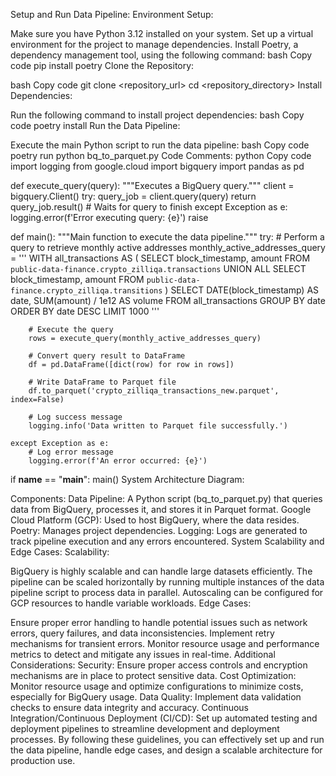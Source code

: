 Setup and Run Data Pipeline:
Environment Setup:

Make sure you have Python 3.12 installed on your system.
Set up a virtual environment for the project to manage dependencies.
Install Poetry, a dependency management tool, using the following command:
bash
Copy code
pip install poetry
Clone the Repository:

bash
Copy code
git clone <repository_url>
cd <repository_directory>
Install Dependencies:

Run the following command to install project dependencies:
bash
Copy code
poetry install
Run the Data Pipeline:

Execute the main Python script to run the data pipeline:
bash
Copy code
poetry run python bq_to_parquet.py
Code Comments:
python
Copy code
import logging
from google.cloud import bigquery
import pandas as pd

def execute_query(query):
    """Executes a BigQuery query."""
    client = bigquery.Client()
    try:
        query_job = client.query(query)
        return query_job.result()  # Waits for query to finish
    except Exception as e:
        logging.error(f'Error executing query: {e}')
        raise

def main():
    """Main function to execute the data pipeline."""
    try:
        # Perform a query to retrieve monthly active addresses
        monthly_active_addresses_query = '''
        WITH all_transactions AS (
            SELECT block_timestamp, amount FROM `public-data-finance.crypto_zilliqa.transactions`
            UNION ALL
            SELECT block_timestamp, amount FROM `public-data-finance.crypto_zilliqa.transitions`
        )
        SELECT DATE(block_timestamp) AS date, SUM(amount) / 1e12 AS volume
        FROM all_transactions
        GROUP BY date
        ORDER BY date DESC
        LIMIT 1000
        '''

        # Execute the query
        rows = execute_query(monthly_active_addresses_query)

        # Convert query result to DataFrame
        df = pd.DataFrame([dict(row) for row in rows])

        # Write DataFrame to Parquet file
        df.to_parquet('crypto_zilliqa_transactions_new.parquet', index=False)

        # Log success message
        logging.info('Data written to Parquet file successfully.')

    except Exception as e:
        # Log error message
        logging.error(f'An error occurred: {e}')

if __name__ == "__main__":
    main()
System Architecture Diagram:

Components:
Data Pipeline: A Python script (bq_to_parquet.py) that queries data from BigQuery, processes it, and stores it in Parquet format.
Google Cloud Platform (GCP): Used to host BigQuery, where the data resides.
Poetry: Manages project dependencies.
Logging: Logs are generated to track pipeline execution and any errors encountered.
System Scalability and Edge Cases:
Scalability:

BigQuery is highly scalable and can handle large datasets efficiently.
The pipeline can be scaled horizontally by running multiple instances of the data pipeline script to process data in parallel.
Autoscaling can be configured for GCP resources to handle variable workloads.
Edge Cases:

Ensure proper error handling to handle potential issues such as network errors, query failures, and data inconsistencies.
Implement retry mechanisms for transient errors.
Monitor resource usage and performance metrics to detect and mitigate any issues in real-time.
Additional Considerations:
Security: Ensure proper access controls and encryption mechanisms are in place to protect sensitive data.
Cost Optimization: Monitor resource usage and optimize configurations to minimize costs, especially for BigQuery usage.
Data Quality: Implement data validation checks to ensure data integrity and accuracy.
Continuous Integration/Continuous Deployment (CI/CD): Set up automated testing and deployment pipelines to streamline development and deployment processes.
By following these guidelines, you can effectively set up and run the data pipeline, handle edge cases, and design a scalable architecture for production use.



